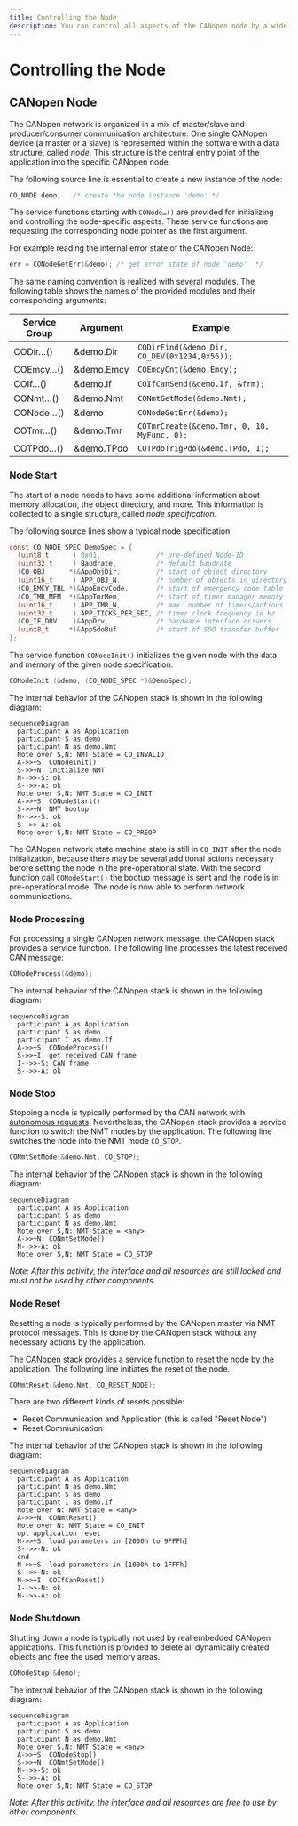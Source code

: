 ```yaml
---
title: Controlling the Node
description: You can control all aspects of the CANopen node by a wide range of service functions.
---
```


# Controlling the Node

## CANopen Node

The CANopen network is organized in a mix of master/slave and producer/consumer communication architecture. One single CANopen device (a master or a slave) is represented within the software with a data structure, called *node*. This structure is the central entry point of the application into the specific CANopen node.

The following source line is essential to create a new instance of the node:

```c
CO_NODE demo;   /* create the node instance 'demo' */
```

The service functions starting with `CONode…()` are provided for initializing and controlling the node-specific aspects. These service functions are requesting the corresponding node pointer as the first argument.

For example reading the internal error state of the CANopen Node:

```c
err = CONodeGetErr(&demo); /* get error state of node 'demo'  */
```

The same naming convention is realized with several modules. The following table shows the names of the provided modules and their corresponding arguments:

| Service Group | Argument   | Example                                      |
| ------------- | ---------- | -------------------------------------------- |
| CODir…()      | &demo.Dir  | `CODirFind(&demo.Dir, CO_DEV(0x1234,0x56));` |
| COEmcy…()     | &demo.Emcy | `COEmcyCnt(&demo.Emcy);`                     |
| COIf…()       | &demo.If   | `COIfCanSend(&demo.If, &frm);`               |
| CONmt…()      | &demo.Nmt  | `CONmtGetMode(&demo.Nmt);`                   |
| CONode…()     | &demo      | `CONodeGetErr(&demo);`                       |
| COTmr…()      | &demo.Tmr  | `COTmrCreate(&demo.Tmr, 0, 10, MyFunc, 0);`  |
| COTPdo…()     | &demo.TPdo | `COTPdoTrigPdo(&demo.TPdo, 1);`              |


### Node Start

The start of a node needs to have some additional information about memory allocation, the object directory, and more. This information is collected to a single structure, called *node specification*.

The following source lines show a typical node specification:

```c
const CO_NODE_SPEC DemoSpec = {
  (uint8_t      ) 0x01,              /* pre-defined Node-ID            */
  (uint32_t     ) Baudrate,          /* default baudrate               */
  (CO_OBJ      *)&AppObjDir,         /* start of object directory      */
  (uint16_t     ) APP_OBJ_N,         /* number of objects in directory */
  (CO_EMCY_TBL *)&AppEmcyCode,       /* start of emergency code table  */
  (CO_TMR_MEM  *)&AppTmrMem,         /* start of timer manager memory  */
  (uint16_t     ) APP_TMR_N,         /* max. number of timers/actions  */
  (uint32_t     ) APP_TICKS_PER_SEC, /* timer clock frequency in Hz    */
  (CO_IF_DRV    )&AppDrv,            /* hardware interface drivers     */
  (uint8_t     *)&AppSdoBuf          /* start of SDO transfer buffer   */
};
```

The service function `CONodeInit()` initializes the given node with the data and memory of the given node specification:

```c
CONodeInit (&demo, (CO_NODE_SPEC *)&DemoSpec);
```

The internal behavior of the CANopen stack is shown in the following diagram:

```mermaid
sequenceDiagram
  participant A as Application
  participant S as demo
  participant N as demo.Nmt
  Note over S,N: NMT State = CO_INVALID
  A->>+S: CONodeInit()
  S->>+N: initialize NMT
  N-->>-S: ok
  S-->>-A: ok
  Note over S,N: NMT State = CO_INIT
  A->>+S: CONodeStart()
  S->>+N: NMT bootup
  N-->>-S: ok
  S-->>-A: ok
  Note over S,N: NMT State = CO_PREOP
```

The CANopen network state machine state is still in `CO_INIT` after the node initialization, because there may be several additional actions necessary before setting the node in the pre-operational state.
With the second function call `CONodeStart()` the bootup message is sent and the node is in pre-operational mode. The node is now able to perform network communications.


### Node Processing

For processing a single CANopen network message, the CANopen stack provides a service function. The following line processes the latest received CAN message:

```c
CONodeProcess(&demo);
```

The internal behavior of the CANopen stack is shown in the following diagram:

```mermaid
sequenceDiagram
  participant A as Application
  participant S as demo
  participant I as demo.If
  A->>+S: CONodeProcess()
  S->>+I: get received CAN frame
  I-->>-S: CAN frame
  S-->>-A: ok
```


### Node Stop

Stopping a node is typically performed by the CAN network with [autonomous requests][]. Nevertheless, the CANopen stack provides a service function to switch the NMT modes by the application. The following line switches the node into the NMT mode `CO_STOP`.

```c
CONmtSetMode(&demo.Nmt, CO_STOP);
```

The internal behavior of the CANopen stack is shown in the following diagram:

```mermaid
sequenceDiagram
  participant A as Application
  participant S as demo
  participant N as demo.Nmt
  Note over S,N: NMT State = <any>
  A->>+N: CONmtSetMode()
  N-->>-A: ok
  Note over S,N: NMT State = CO_STOP
```

*Note: After this activity, the interface and all resources are still locked and must not be used by other components.*


### Node Reset

Resetting a node is typically performed by the CANopen master via NMT protocol messages. This is done by the CANopen stack without any necessary actions by the application.

The CANopen stack provides a service function to reset the node by the application. The following line initiates the reset of the node.

```c
CONmtReset(&demo.Nmt, CO_RESET_NODE);
```

There are two different kinds of resets possible:
- Reset Communication and Application (this is called "Reset Node")
- Reset Communication

The internal behavior of the CANopen stack is shown in the following diagram:

```mermaid
sequenceDiagram
  participant A as Application
  participant N as demo.Nmt
  participant S as demo
  participant I as demo.If
  Note over N: NMT State = <any>
  A->>+N: CONmtReset()
  Note over N: NMT State = CO_INIT
  opt application reset
  N->>+S: load parameters in [2000h to 9FFFh]
  S-->>-N: ok
  end
  N->>+S: load parameters in [1000h to 1FFFh]
  S-->>-N: ok
  N->>+I: COIfCanReset()
  I-->>-N: ok
  N-->>-A: ok
```


### Node Shutdown

Shutting down a node is typically not used by real embedded CANopen applications. This function is provided to delete all dynamically created objects and free the used memory areas.

```c
CONodeStop(&demo);
```

The internal behavior of the CANopen stack is shown in the following diagram:

```mermaid
sequenceDiagram
  participant A as Application
  participant S as demo
  participant N as demo.Nmt
  Note over S,N: NMT State = <any>
  A->>+S: CONodeStop()
  S->>+N: CONmtSetMode()
  N-->>-S: ok
  S-->>-A: ok
  Note over S,N: NMT State = CO_STOP
```

*Note: After this activity, the interface and all resources are free to use by other components.*



[autonomous requests]: ../overview#autonomous-external-request
    "Autonomous External Requests"
